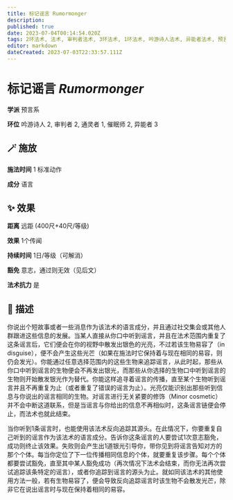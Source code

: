```yaml
---
title: 标记谣言 Rumormonger
description: 
published: true
date: 2023-07-04T00:14:54.020Z
tags: 2环法术, 法术, 审判者法术, 3环法术, 1环法术, 吟游诗人法术, 异能者法术, 预言系, 催眠师法术, 通灵者法术
editor: markdown
dateCreated: 2023-07-03T22:33:57.111Z
---
```


# **标记谣言** *Rumormonger*

**学派** 预言系 

**环位** 吟游诗人 2, 审判者 2, 通灵者 1, 催眠师 2, 异能者 3

## 🪄 施放

**施法时间** 1 标准动作

**成分** 语言

## ✨ 效果  

**距离** 远距 (400尺+40尺/等级) 

**效果** 1个传闻 

**持续时间** 1日/等级（可解消） 

**豁免** 意志，通过则无效（见后文）

**法术抗力** 是

## 📖 描述

你说出个短故事或者一些消息作为该法术的语言成分，并且通过社交集会或其他人群跟进这些信息的发展。当某人直接从你口中听到谣言，并且在法术范围内重复了这条谣言后，它们便会在你的视野中散发出银色的光亮，不过若该生物易容了（in disguise），便不会产生这些光芒（如果在施法时它保持着与现在相同的易容，则仍会发光）。你能通过任意选择范围内的这些生物来追踪谣言，从此时起，那些从你口中听到谣言的生物便会不再发出银光，而那些从你选择的生物口中听到谣言的生物则开始散发银光作为替代。你能这样追寻着谣言的传播，直至某个生物听到谣言并且不再重复为止（或者重复了错误的谣言为止）。光亮仅能识别出那些听到信息与你说出的谣言相同的生物。对谣言进行无关紧要的修饰（Minor cosmetic）并不会中断这道联系，但是当谣言与你给出的信息不再相似时，这条谣言链便会停止，而法术也就此结束。

当你听到1条谣言时，也能使用该法术反向追踪其源头。在此情况下，你要重复自己听到的谣言作为该法术的语言成分。告诉你这条谣言的人要尝试1次意志豁免，成功则终止该效果。失败则会产生出1道银光引导你，带你见到将谣言告知对方的那个个体。每当你定位了下一位传播相同信息的个体，就要重复该步骤。每个个体都要尝试豁免，直至其中某人豁免成功（再次情况下法术会结束，而你无法再次尝试追踪该条特定的谣言），或者你追踪到谣言的源头为止。就如同该法术的其他使用方法一般，若有生物易容了，便会导致反向追踪谣言时该生物不会散发光芒，除非它在说出谣言时与现在保持着相同的易容。
    